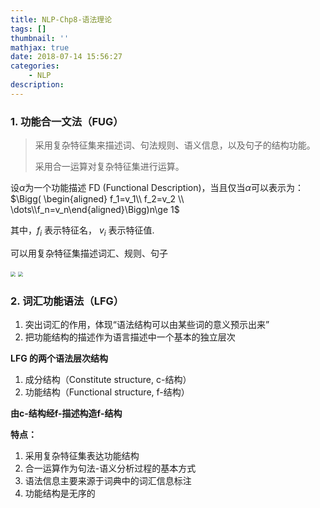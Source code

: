 ```yaml
---
title: NLP-Chp8-语法理论
tags: []
thumbnail: ''
mathjax: true
date: 2018-07-14 15:56:27
categories:
	- NLP
description:
---
```


### 1. 功能合一文法（FUG）

> 采用复杂特征集来描述词、句法规则、语义信息，以及句子的结构功能。
>
> 采用合一运算对复杂特征集进行运算。

设$\alpha$为一个功能描述 FD (Functional Description)，当且仅当$\alpha$可以表示为：$\Bigg( \begin{aligned} f_1=v_1\\ f_2=v_2 \\ \dots\\f_n=v_n\end{aligned}\Bigg)n\ge 1$

其中，$f_i$ 表示特征名， $v_i$ 表示特征值.

可以用复杂特征集描述词汇、规则、句子

<img src="https://cdn.jsdelivr.net/gh/xmzzyo/Blog@master/source/_posts/NLP-Chp8-语法理论/57586295.jpg" style="zoom:50%;" />

<img src="https://cdn.jsdelivr.net/gh/xmzzyo/Blog@master/source/_posts/NLP-Chp8-语法理论/7285907.jpg" style="zoom:50%;" />

### 2. 词汇功能语法（LFG）

1. 突出词汇的作用，体现“语法结构可以由某些词的意义预示出来”
2. 把功能结构的描述作为语言描述中一个基本的独立层次

**LFG 的两个语法层次结构**

1. 成分结构（Constitute structure, c-结构）
2. 功能结构（Functional structure, f-结构）

**由c-结构经f-描述构造f-结构**

**特点：**

1. 采用复杂特征集表达功能结构
2. 合一运算作为句法-语义分析过程的基本方式
3. 语法信息主要来源于词典中的词汇信息标注
4. 功能结构是无序的

